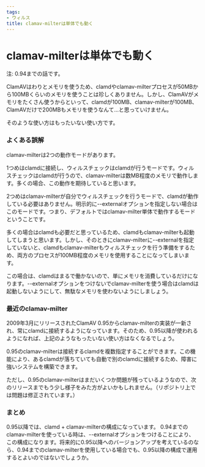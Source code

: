 ```yaml
---
tags:
- ウィルス
title: clamav-milterは単体でも動く
---
```

# clamav-milterは単体でも動く

注: 0.94までの話です。

<!--more-->


ClamAVはわりとメモリを使うため、clamdやclamav-milterプロセスが50MBから100MBくらいのメモリを使うことは珍しくありません。しかし、ClamAVがメモリをたくさん使うからといって、clamdが100MB、clamav-milterが100MB、ClamAVだけで200MBもメモリを使うなんて…と思っていけません。

そのような使い方はもったいない使い方です。

### よくある誤解

clamav-milterは2つの動作モードがあります。

1つめはclamdに接続し、ウィルスチェックはclamdが行うモードです。ウィルスチェックはclamdが行うので、clamav-milterは数MB程度のメモリで動作します。多くの場合、この動作を期待していると思います。

2つめはclamav-milterが自分でウィルスチェックを行うモードで、clamdが動作している必要はありません。明示的に--externalオプションを指定しない場合はこのモードです。つまり、デフォルトではclamav-milter単体で動作するモードということです。

多くの場合はclamdも必要だと思っているため、clamdもclamav-milterも起動してしまうと思います。しかし、そのときにclamav-milterに--externalを指定していないと、clamdもclamav-milterもウィルスチェックを行う準備をするため、両方のプロセスが100MB程度のメモリを使用することになってしまいます。

この場合は、clamdはまるで働かないので、単にメモリを消費しているだけになります。--externalオプションをつけないでclamav-milterを使う場合はclamdは起動しないようにして、無駄なメモリを使わないようにしましょう。

### 最近のclamav-milter

2009年3月にリリースされたClamAV 0.95からclamav-milterの実装が一新され、常にclamdに接続するようになっています。そのため、0.95以降が使われるようになれば、上記のようなもったいない使い方はなくなるでしょう。

0.95のclamav-milterは接続するclamdを複数指定することができます。この機能により、あるclamdが落ちていても自動で別のclamdに接続するため、障害に強いシステムを構築できます。

ただし、0.95のclamav-milterはまだいくつか問題が残っているようなので、次のリリースまでもう少し様子をみた方がよいかもしれません。（リポジトリ上では問題は修正されています。）

### まとめ

0.95以降では、clamd + clamav-milterの構成になっています。
0.94までのclamav-milterを使っている時は、--externalオプションをつけることにより、この構成になります。将来的に0.95以降へのバージョンアップを考えているのなら、0.94までのclamav-milterを使用している場合でも、0.95以降の構成で運用するとよいのではないでしょうか。

